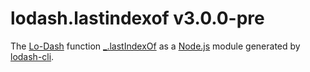 # lodash.lastindexof v3.0.0-pre

The [Lo-Dash](https://lodash.com/) function [_.lastIndexOf](http://lodash.com/docs#lastIndexOf) as a [Node.js](http://nodejs.org/) module generated by [lodash-cli](https://www.npmjs.com/package/lodash-cli).
